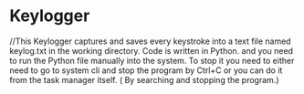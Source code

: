 # Keylogger
//This Keylogger captures and saves every keystroke into a text file named keylog.txt in the working directory.
Code is written in Python. and you need to run the Python file manually into the system.
To stop it you need to either need to go to system cli and stop the program by Ctrl+C or you can do it from the task manager itself. ( By searching and stopping the program.)
